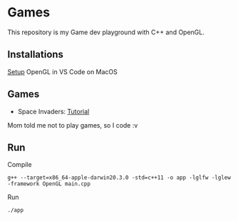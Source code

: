 # Games

This repository is my Game dev playground with C++ and OpenGL.

## Installations

[Setup](https://www.youtube.com/watch?v=7-dL6a5_B3I) OpenGL in VS Code on MacOS

## Games

- Space Invaders: [Tutorial](https://nicktasios.nl/posts/space-invaders-from-scratch-part-1.html)


Mom told me not to play games, so I code :v


## Run

Compile

`g++ --target=x86_64-apple-darwin20.3.0 -std=c++11 -o app -lglfw -lglew -framework OpenGL main.cpp`

Run

`./app`
